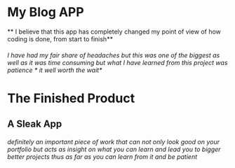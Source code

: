 # My Blog APP 
** I believe that this app has completely changed my point of view of how coding is done, from start to finish**
###### I have had my fair share of headaches but this was one of the biggest as well as it was time consuming but what I have learned from this project was patience * it well worth the wait* 
# The Finished Product 
## A Sleak App 
###### definitely an important piece of work that can not only look good on your portfolio but acts as insight on what you can learn and lead you to bigger better projects thus as far as you can learn from it and be patient 